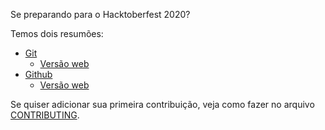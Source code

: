 Se preparando para o Hacktoberfest 2020?

Temos dois resumões:
- [Git](resumo-git.pdf)
    - [Versão web](https://www.notion.so/Git-2d4ea2e7614545169b47ff57e69a69da)
- [Github](resumo-github.pdf)
    - [Versão web](https://www.notion.so/Github-ca9ff9fa929c47028e3955243741ec67)

Se quiser adicionar sua primeira contribuição, veja como fazer no arquivo [CONTRIBUTING](CONTRIBUTING).
